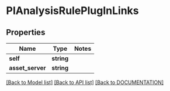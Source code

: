 # PIAnalysisRulePlugInLinks

## Properties
Name | Type | Notes
------------ | ------------- | -------------
**self** | **string**
**asset_server** | **string**

[[Back to Model list]](../../DOCUMENTATION.md#documentation-for-models) [[Back to API list]](../../DOCUMENTATION.md#documentation-for-api-endpoints) [[Back to DOCUMENTATION]](../../DOCUMENTATION.md)
